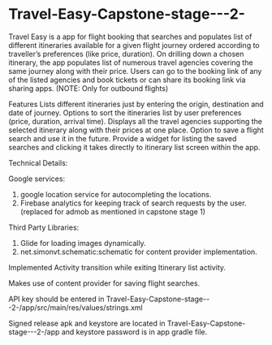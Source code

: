 # Travel-Easy-Capstone-stage---2-
Travel Easy is a app for flight booking that searches and populates list of different itineraries available 
for a given flight journey ordered according to traveller’s preferences (like price, duration).
On drilling down a chosen itinerary, the app populates list of numerous travel agencies covering 
the same journey along with their price. Users can go to the booking link of any of the listed agencies
and book tickets or can share its booking link via sharing apps. 
(NOTE: Only for outbound flights)

Features
 Lists different itineraries just by entering the origin, destination and date of journey.
 Options to sort the itineraries list by user preferences (price, duration, arrival time).
 Displays all the travel agencies supporting the selected itinerary along with their prices at one place.
 Option to save a flight search and use it in the future.
 Provide a widget for listing the saved searches and clicking it takes directly to itinerary list screen within the app. 

Technical Details:

Google services:
1. google location service for autocompleting the locations.
2. Firebase analytics for keeping track of search requests by the user. (replaced for admob as mentioned in capstone stage 1)

Third Party Libraries:
1. Glide for loading images dynamically.
2. net.simonvt.schematic:schematic for content provider implementation.

Implemented Activity transition while exiting Itinerary list activity.

Makes use of content provider for saving flight searches.

API key should be entered in Travel-Easy-Capstone-stage---2-/app/src/main/res/values/strings.xml 

Signed release apk and keystore are located in Travel-Easy-Capstone-stage---2-/app  and keystore password is in app gradle file.



